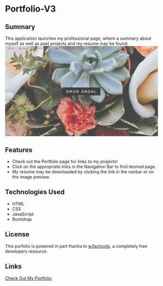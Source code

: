 # Portfolio-V3
## Summary
This application launches my professional page, where a summary about myself as well as past projects and my resume may be found.
![Professional Website Preview](assets/images/preview.png)

## Features
* Check out the Portfolio page for links to my projects!
* Click on the appropriate links in the Navigation Bar to find desired page. 
* My resume may be downloaded by clicking the link in the navbar or on the image preview.

## Technologies Used
* HTML
* CSS
* JavaScript
* Bootstrap

## License
This porfolio is powered in part thanks to [w3schools](https://www.w3schools.com/), a completely free developers resource.

## Links
[Check Out My Portfolio](https://andal-a.github.io/Portfolio-V3/)
